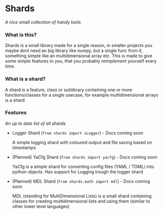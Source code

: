 # Shards
*A nice small collection of handy tools*

### What is this?
Shards is a small library made for a single reason, in smaller projects you
maybe dont need an big library like numpy, but a single func from it, something simple like an multidimensional array etc. This is made to 
give some simple features to you, that you probably reimplement yourself
every time.

### What is a shard?
A shard is a feature, class or sublibrary containing one or more functions/classes for a single usecase, for example multidimensional arrays is a shard.

### Features
*An up to date list of all shards*
* Logger Shard (`from shards import sLogger`) - Docs coming soon

    A simple logging shard with coloured output and file saving based on timestamps

* (Planned) YaCfg Shard (`from shards import yacfg`) - Docs coming soon

    YaCfg is a simple shard for converting config files (YAML / TOML) into python objects. Has support for Logging trough the logger shard

* (Planned) MDL Shard (`from shards.math import mdl`) - Docs coming soon

    MDL (standing for MultiDimensional Lists) is a small shard containing classes for creating multidimensional lists and using them (similar to other lower level languages)